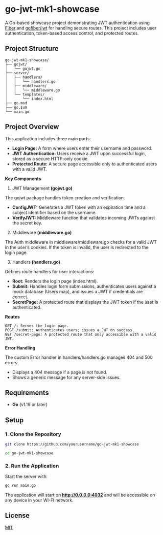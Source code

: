 # go-jwt-mk1-showcase

A Go-based showcase project demonstrating JWT authentication using [Fiber](https://gofiber.io) and [gofiber/jwt](https://github.com/golang-jwt/jwt) for handling secure routes. This project includes user authentication, token-based access control, and protected routes.

## Project Structure

```
go-jwt-mk1-showcase/
├── gojwt/
│   └── gojwt.go
├── server/
│   ├── handlers/
│   │   └── handlers.go
│   ├── middleware/
│   │   └── middleware.go
│   └── templates/
│       └── index.html
├── go.mod
├── go.sum
└── main.go
```

## Project Overview

This application includes three main parts:

- **Login Page:** A form where users enter their username and password.
- **JWT Authentication:** Users receive a JWT upon successful login, stored as a secure HTTP-only cookie.
- **Protected Route:** A secure page accessible only to authenticated users with a valid JWT.

**Key Components**

1. JWT Management **(gojwt.go)**

The gojwt package handles token creation and verification.

- **ConfigJWT:** Generates a JWT token with an expiration time and a subject identifier based on the username.
- **VerifyJWT:** Middleware function that validates incoming JWTs against the secret key.

2. Middleware **(middleware.go)**

The Auth middleware in middleware/middleware.go checks for a valid JWT in the user’s cookies. If the token is invalid, the user is redirected to the login page.

3. Handlers **(handlers.go)**

Defines route handlers for user interactions:

- **Root:** Renders the login page (index.html).
- **Submit:** Handles login form submissions, authenticates users against a mock database (Users map), and issues a JWT if credentials are correct.
- **SecretPage:** A protected route that displays the JWT token if the user is authenticated.

**Routes**

```
GET /: Serves the login page.
POST /submit: Authenticates users; issues a JWT on success.
GET /secret-page: A protected route that only accessible with a valid JWT.
```

**Error Handling**

The custom Error handler in handlers/handlers.go manages 404 and 500 errors:

- Displays a 404 message if a page is not found.
- Shows a generic message for any server-side issues.

## Requirements

- **Go** (v1.16 or later)

## Setup

### 1. Clone the Repository

```bash
git clone https://github.com/yourusername/go-jwt-mk1-showcase
```

```bash
cd go-jwt-mk1-showcase
```

### 2. Run the Application

Start the server with:

```bash
go run main.go
```

The application will start on **http://0.0.0.0:4032** and will be accessible on any device in your WI-FI network.

## License

[MIT](https://choosealicense.com/licenses/mit)
